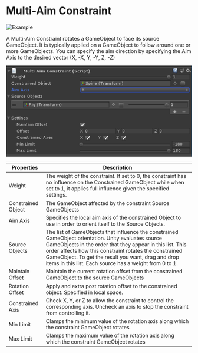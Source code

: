 # Multi-Aim Constraint

![Example](../images/constraint_multi_aim/multi_aim.gif)

A Multi-Aim Constraint rotates a GameObject to face its source GameObject. It is typically applied on a GameObject
to follow around one or more GameObjects. You can specify the aim direction by specifying the Aim Axis to the desired
vector (X, -X, Y, -Y, Z, -Z)

![Component](../images/constraint_multi_aim/multi_aim_component.png)

|Properties|Description|
|---|---|
|Weight|The weight of the constraint. If set to 0, the constraint has no influence on the Constrained GameObject while when set to 1, it applies full influence given the specified settings.|
|Constrained Object|The GameObject affected by the constraint Source GameObjects|
|Aim Axis|Specifies the local aim axis of the constrained Object to use in order to orient itself to the Source Objects.|
|Source Objects|The list of GameObjects that influence the constrained GameObject orientation. Unity evaluates source GameObjects in the order that they appear in this list. This order affects how this constraint rotates the constrained GameObject. To get the result you want, drag and drop items in this list. Each source has a weight from 0 to 1.|
|Maintain Offset|Maintain the current rotation offset from the constrained GameObject to the source GameObjects|
|Rotation Offset|Apply and extra post rotation offset to the constrained object. Specified in local space.|
|Constrained Axis|Check X, Y, or Z to allow the constraint to control the corresponding axis. Uncheck an axis to stop the constraint from controlling it.|
|Min Limit|Clamps the minimum value of the rotation axis along which the constraint GameObject rotates|
|Max Limit|Clamps the maximum value of the rotation axis along which the constraint GameObject rotates|